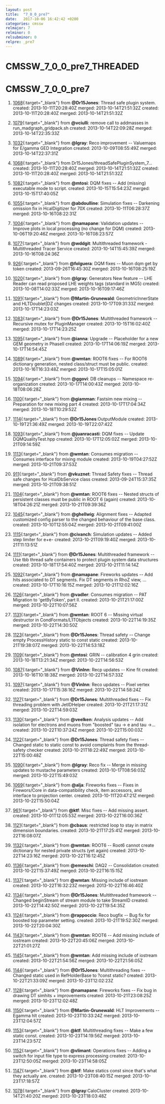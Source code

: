 ```yaml
---
layout: post
title:  "7_0_0_pre7"
date:   2017-10-06 16:42:42 +0200
categories: cmssw
relmajor: 7
relminor: 0
relsubminor: 0
relpre: _pre7
---
```


# CMSSW_7_0_0_pre7_THREADED
# CMSSW_7_0_0_pre7

1. [1068](http://github.com/cms-sw/cmssw/pull/1068){:target="_blank"}  from **@Dr15Jones**: Thread safe plugin system. created: 2013-10-11T20:28:40Z merged: 2013-10-14T21:51:32Z created: 2013-10-11T20:28:40Z merged: 2013-10-14T21:51:32Z

1. [1079](http://github.com/cms-sw/cmssw/pull/1079){:target="_blank"}  from **@vciulli**: remove call to addmasses in run_madgraph_gridpack.sh created: 2013-10-14T22:09:28Z merged: 2013-10-14T22:35:33Z

1. [1032](http://github.com/cms-sw/cmssw/pull/1032){:target="_blank"}  from **@lgray**: Reco improvement -- Valuemaps for E/gamma GED Integration created: 2013-10-09T08:55:49Z merged: 2013-10-14T22:37:31Z

1. [1068](http://github.com/cms-sw/cmssw/pull/1068){:target="_blank"}  from Dr15Jones/threadSafePluginSystem_7... created: 2013-10-11T20:28:40Z merged: 2013-10-14T21:51:32Z created: 2013-10-11T20:28:40Z merged: 2013-10-14T21:51:32Z

1. [1082](http://github.com/cms-sw/cmssw/pull/1082){:target="_blank"}  from **@mtosi**: DQM fixes -- Add (missing) executable mode to script. created: 2013-10-15T15:54:23Z merged: 2013-10-15T17:40:05Z

1. [1055](http://github.com/cms-sw/cmssw/pull/1055){:target="_blank"}  from **@abdoulline**: Simulation fixes -- Darkening omission fix in HcalDigitizer for 70X created: 2013-10-11T06:28:37Z merged: 2013-10-16T08:22:31Z

1. [1004](http://github.com/cms-sw/cmssw/pull/1004){:target="_blank"}  from **@namapane**: Validation updates -- Improve plots in local processing (no change for DQM) created: 2013-10-06T19:20:46Z merged: 2013-10-16T08:23:57Z

1. [1077](http://github.com/cms-sw/cmssw/pull/1077){:target="_blank"}  from **@wddgit**: Multithreaded framework - Multithreaded Tracer Service created: 2013-10-14T15:45:39Z merged: 2013-10-16T08:24:36Z

1. [926](http://github.com/cms-sw/cmssw/pull/926){:target="_blank"}  from **@folguera**: DQM fixes -- Muon dqm get by token created: 2013-09-26T16:45:30Z merged: 2013-10-16T08:25:19Z

1. [1020](http://github.com/cms-sw/cmssw/pull/1020){:target="_blank"}  from **@lgray**: Generators New feature -- LHE Reader can read proposed LHE weights tags (standard in MG5) created: 2013-10-08T14:02:33Z merged: 2013-10-16T09:17:46Z

1. [1091](http://github.com/cms-sw/cmssw/pull/1091){:target="_blank"}  from **@Martin-Grunewald**: GeometricInnerState and HLTDoublet|DZ changes created: 2013-10-17T09:31:33Z merged: 2013-10-17T14:23:03Z

1. [1083](http://github.com/cms-sw/cmssw/pull/1083){:target="_blank"}  from **@Dr15Jones**: Multithreaded framework -- Recursive mutex for PluginManager created: 2013-10-15T16:02:40Z merged: 2013-10-17T14:23:25Z

1. [1095](http://github.com/cms-sw/cmssw/pull/1095){:target="_blank"}  from **@ianna**: Upgrade -- Placeholder for a new GEM geometry in PhaseII created: 2013-10-17T14:06:19Z merged: 2013-10-17T14:54:45Z

1. [1089](http://github.com/cms-sw/cmssw/pull/1089){:target="_blank"}  from **@wmtan**: ROOT6 fixes -- For ROOT6 dictionary generation, nested class/struct must be public. created: 2013-10-16T16:33:48Z merged: 2013-10-17T15:05:01Z

1. [1094](http://github.com/cms-sw/cmssw/pull/1094){:target="_blank"}  from **@ggovi**: DB cleanups -- Namespace re-organization created: 2013-10-17T14:00:43Z merged: 2013-10-18T08:06:28Z

1. [1100](http://github.com/cms-sw/cmssw/pull/1100){:target="_blank"}  from **@giamman**: Fastsim new mixing -- Preparation for new mixing part 4 created: 2013-10-17T17:04:34Z merged: 2013-10-18T10:29:52Z

1. [1114](http://github.com/cms-sw/cmssw/pull/1114){:target="_blank"}  from **@Dr15Jones**:OutputModule created: 2013-10-19T21:36:49Z merged: 2013-10-19T22:07:42Z

1. [1093](http://github.com/cms-sw/cmssw/pull/1093){:target="_blank"}  from **@juanracasti**: DQM fixes -- Update DQMQualityTest.hpp created: 2013-10-17T12:05:02Z merged: 2013-10-21T09:14:59Z

1. [1113](http://github.com/cms-sw/cmssw/pull/1113){:target="_blank"}  from **@wmtan**: Consumes migration -- Consumes interface for mixing module created: 2013-10-19T04:27:52Z merged: 2013-10-21T09:37:53Z

1. [911](http://github.com/cms-sw/cmssw/pull/911){:target="_blank"}  from **@vkuznet**: Thread Safety fixes -- Thread safe changes for HcalDbService class created: 2013-09-24T15:37:35Z merged: 2013-10-21T09:38:51Z

1. [1104](http://github.com/cms-sw/cmssw/pull/1104){:target="_blank"}  from **@wmtan**: ROOT6 fixes -- Nested structs of persistent classes must be public in ROOT 6 (again) created: 2013-10-18T04:26:21Z merged: 2013-10-21T09:39:36Z

1. [1045](http://github.com/cms-sw/cmssw/pull/1045){:target="_blank"}  from **@ghellwig**: Alignment fixes -- Adapted customized config parser to the changed behaviour of the base class. created: 2013-10-10T12:55:04Z merged: 2013-10-21T09:41:00Z

1. [1115](http://github.com/cms-sw/cmssw/pull/1115){:target="_blank"}  from **@civanch**: Simulation updates -- Added step limiter for e+e- created: 2013-10-21T09:19:40Z merged: 2013-10-21T11:13:51Z

1. [1111](http://github.com/cms-sw/cmssw/pull/1111){:target="_blank"}  from **@Dr15Jones**: Multithreaded framework -- Use tbb thread safe containers to protect plugin system data structures created: 2013-10-18T17:54:40Z merged: 2013-10-21T11:14:14Z

1. [1092](http://github.com/cms-sw/cmssw/pull/1092){:target="_blank"}  from **@namapane**: Fireworks updates -- Add hits associated to DT segments. Fix DT segments in RhoZ view, ... created: 2013-10-17T10:16:15Z merged: 2013-10-21T12:02:16Z

1. [1126](http://github.com/cms-sw/cmssw/pull/1126){:target="_blank"}  from **@vadler**: Consumes migration -- PAT Migration to 'getByToken', part II. created: 2013-10-21T21:17:00Z merged: 2013-10-22T10:07:56Z

1. [1131](http://github.com/cms-sw/cmssw/pull/1131){:target="_blank"}  from **@wmtan**: ROOT 6 -- Missing virtual destructor in CondFormats/L1TObjects created: 2013-10-22T14:19:35Z merged: 2013-10-22T14:30:50Z

1. [1123](http://github.com/cms-sw/cmssw/pull/1123){:target="_blank"}  from **@Dr15Jones**: Thread safety -- Change empty ProcessHistory static to const static created: 2013-10-21T19:38:07Z merged: 2013-10-22T14:53:18Z

1. [1109](http://github.com/cms-sw/cmssw/pull/1109){:target="_blank"}  from **@mtosi**: GRIN -- calibration 4 grin created: 2013-10-18T13:21:34Z merged: 2013-10-22T14:56:53Z

1. [1087](http://github.com/cms-sw/cmssw/pull/1087){:target="_blank"}  from **@VinInn**: Recp updates -- Kine fit created: 2013-10-16T10:18:38Z merged: 2013-10-22T14:57:33Z

1. [1097](http://github.com/cms-sw/cmssw/pull/1097){:target="_blank"}  from **@VinInn**: Reco updates -- Pixel vertex created: 2013-10-17T15:38:16Z merged: 2013-10-22T14:58:24Z

1. [1127](http://github.com/cms-sw/cmssw/pull/1127){:target="_blank"}  from **@Dr15Jones**: Multithreaded fixes -- Fix threading problem with JetIDHelper created: 2013-10-21T21:17:31Z merged: 2013-10-22T14:59:03Z

1. [1130](http://github.com/cms-sw/cmssw/pull/1130){:target="_blank"}  from **@veelken**: Analysis updates -- Add isolation for electrons and muons from "boosted" tau -> e and tau ->... created: 2013-10-22T10:37:24Z merged: 2013-10-22T15:00:03Z

1. [1122](http://github.com/cms-sw/cmssw/pull/1122){:target="_blank"}  from **@Dr15Jones**: Thread safety fixes -- Changed static to static const to avoid complaints from the thread-safety checker created: 2013-10-21T18:22:49Z merged: 2013-10-22T15:00:48Z

1. [1090](http://github.com/cms-sw/cmssw/pull/1090){:target="_blank"}  from **@lgray**: Reco fix -- Merge in missing updates to mustache parameters created: 2013-10-17T08:56:03Z merged: 2013-10-22T15:49:03Z

1. [1069](http://github.com/cms-sw/cmssw/pull/1069){:target="_blank"}  from **@alja**: Fireworks fixes -- Fixes in Firewors/Core in data-compatibility check, item accessors, and interface to projection center. created: 2013-10-11T20:47:21Z merged: 2013-10-22T15:50:04Z

1. [961](http://github.com/cms-sw/cmssw/pull/961){:target="_blank"}  from **@ktf**: Misc fixes -- Add missing assert. created: 2013-10-01T12:05:53Z merged: 2013-10-22T16:00:36Z

1. [1121](http://github.com/cms-sw/cmssw/pull/1121){:target="_blank"}  from **@cbaus**: restricted loop to stay in matrix dimension boundaries. created: 2013-10-21T17:25:41Z merged: 2013-10-22T16:08:07Z

1. [1132](http://github.com/cms-sw/cmssw/pull/1132){:target="_blank"}  from **@wmtan**: ROOT6 -- Root6 cannot create dictionary for nested private structs (yet again) created: 2013-10-22T14:23:16Z merged: 2013-10-22T16:12:45Z

1. [1136](http://github.com/cms-sw/cmssw/pull/1136){:target="_blank"}  from **@emeschi**: DAQ2 -- Consolidation created: 2013-10-22T15:37:49Z merged: 2013-10-22T16:15:15Z

1. [1137](http://github.com/cms-sw/cmssw/pull/1137){:target="_blank"}  from **@wmtan**: Missing include of iostream created: 2013-10-22T16:32:23Z merged: 2013-10-22T16:46:40Z

1. [1134](http://github.com/cms-sw/cmssw/pull/1134){:target="_blank"}  from **@Dr15Jones**: Multithreaded framework -- Changed beginStream of stream module to take StreamID created: 2013-10-22T14:42:50Z merged: 2013-10-22T19:54:35Z

1. [1124](http://github.com/cms-sw/cmssw/pull/1124){:target="_blank"}  from **@rappoccio**: Reco bugfix -- Bug fix for boosted top parameter setting.  created: 2013-10-21T19:52:30Z merged: 2013-10-22T20:04:30Z

1. [1143](http://github.com/cms-sw/cmssw/pull/1143){:target="_blank"}  from **@wmtan**: ROOT6 -- Add missing include of iostream created: 2013-10-22T20:45:06Z merged: 2013-10-22T21:01:27Z

1. [1145](http://github.com/cms-sw/cmssw/pull/1145){:target="_blank"}  from **@wmtan**: Add missing include of iostream created: 2013-10-22T21:54:56Z merged: 2013-10-22T21:56:05Z

1. [1144](http://github.com/cms-sw/cmssw/pull/1144){:target="_blank"}  from **@Dr15Jones**: Multithreading fixes -- Changed static used in RefHolderBase to ?const static? created: 2013-10-22T21:33:09Z merged: 2013-10-23T12:02:23Z

1. [1128](http://github.com/cms-sw/cmssw/pull/1128){:target="_blank"}  from **@namapane**: Fireworks fixes -- Fix bug in drawing DT simhits + improvements created: 2013-10-21T23:08:25Z merged: 2013-10-23T12:02:48Z

1. [1150](http://github.com/cms-sw/cmssw/pull/1150){:target="_blank"}  from **@Martin-Grunewald**: HLT Improvements -- Egamma hlt created: 2013-10-23T10:33:24Z merged: 2013-10-23T12:04:57Z

1. [1153](http://github.com/cms-sw/cmssw/pull/1153){:target="_blank"}  from **@ktf**: Multithreading fixes -- Make a few static const. created: 2013-10-23T14:19:56Z merged: 2013-10-23T14:23:57Z

1. [1152](http://github.com/cms-sw/cmssw/pull/1152){:target="_blank"}  from **@vlimant**: Operations fixes -- Adding a switch for input file type to express processing created: 2013-10-23T12:50:05Z merged: 2013-10-23T14:58:05Z

1. [1147](http://github.com/cms-sw/cmssw/pull/1147){:target="_blank"}  from **@ktf**: Make statics const since that's what they actually are. created: 2013-10-23T08:40:15Z merged: 2013-10-23T17:18:57Z

1. [1078](http://github.com/cms-sw/cmssw/pull/1078){:target="_blank"}  from **@lgray**:CaloCluster created: 2013-10-14T21:40:20Z merged: 2013-10-23T18:03:48Z
